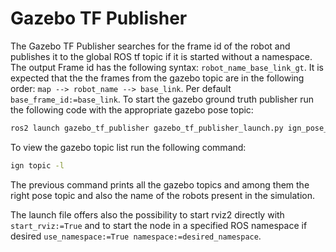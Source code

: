
# Gazebo TF Publisher

The Gazebo TF Publisher searches for the frame id of the robot and publishes it to the global ROS tf topic if it is started without a namespace. The output Frame id has the following syntax: `robot_name_base_link_gt`. It is expected that the the frames from the gazebo topic are in the following order: `map --> robot_name --> base_link`. Per default `base_frame_id:=base_link`.
To start the gazebo ground truth publisher run the following code with the appropriate gazebo pose topic:
```bash
ros2 launch gazebo_tf_publisher gazebo_tf_publisher_launch.py ign_pose_topic:=/world/name/dynamic_pose/info
```

To view the gazebo topic list run the following command:
```bash
ign topic -l
```
The previous command prints all the gazebo topics and among them the right pose topic and also the name of the robots present in the simulation.

The launch file offers also the possibility to start rviz2 directly with `start_rviz:=True` and to start the node in a specified ROS namespace if desired `use_namespace:=True namespace:=desired_namespace`.
